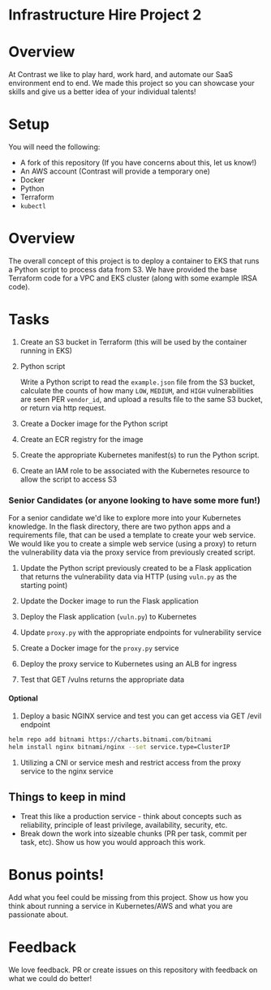 # Infrastructure Hire Project 2

# Overview

At Contrast we like to play hard, work hard, and automate our SaaS environment end to end. We made this project so you can showcase your skills and give us a better idea of your individual talents!

# Setup

You will need the following:

* A fork of this repository (If you have concerns about this, let us know!)
* An AWS account (Contrast will provide a temporary one)
* Docker
* Python
* Terraform
* `kubectl`

# Overview

The overall concept of this project is to deploy a container to EKS that runs a Python script to process data from S3. We have provided the base Terraform code for a VPC and EKS cluster (along with some example IRSA code).

# Tasks

1. Create an S3 bucket in Terraform (this will be used by the container running in EKS)

1. Python script

    Write a Python script to read the `example.json` file from the S3 bucket, calculate the counts of how many `LOW`, `MEDIUM`, and `HIGH` vulnerabilities are seen PER `vendor_id`, and upload a results file to the same S3 bucket, or return via http request.

1. Create a Docker image for the Python script

1. Create an ECR registry for the image

1. Create the appropriate Kubernetes manifest(s) to run the Python script.

1. Create an IAM role to be associated with the Kubernetes resource to allow the script to access S3

### Senior Candidates (or anyone looking to have some more fun!)
For a senior candidate we'd like to explore more into your Kubernetes knowledge. In the flask directory, there are two python apps and a requirements file, that can be used a template to create your web service. We would like you to create a simple web service (using a proxy) to return the vulnerability data via the proxy service from previously created script.

1. Update the Python script previously created to be a Flask application that returns the vulnerability data via HTTP (using `vuln.py` as the starting point)

1. Update the Docker image to run the Flask application

1. Deploy the Flask application (`vuln.py`) to Kubernetes

1. Update `proxy.py` with the appropriate endpoints for vulnerability service

1. Create a Docker image for the `proxy.py` service

1. Deploy the proxy service to Kubernetes using an ALB for ingress

1. Test that GET /vulns returns the appropriate data

#### Optional

1. Deploy a basic NGINX service and test you can get access via GET /evil endpoint
```bash
helm repo add bitnami https://charts.bitnami.com/bitnami
helm install nginx bitnami/nginx --set service.type=ClusterIP
```

1. Utilizing a CNI or service mesh and restrict access from the proxy service to the nginx service

## Things to keep in mind

- Treat this like a production service - think about concepts such as reliability, principle of least privilege, availability, security, etc.
- Break down the work into sizeable chunks (PR per task, commit per task, etc). Show us how you would approach this work.

# Bonus points!

Add what you feel could be missing from this project. Show us how you think about running a service in Kubernetes/AWS and what you are passionate about.

# Feedback

We love feedback. PR or create issues on this repository with feedback on what we could do better!
